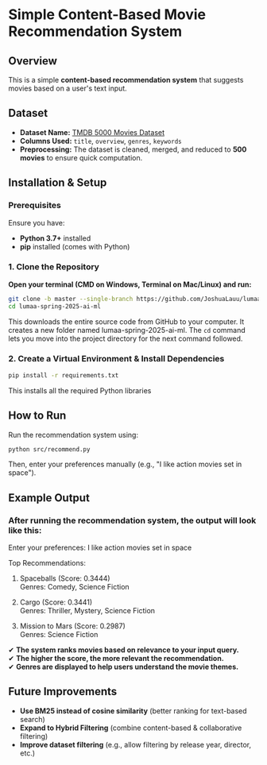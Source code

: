 # Simple Content-Based Movie Recommendation System 

## Overview
This is a simple **content-based recommendation system** that suggests movies based on a user's text input.

## Dataset 
- **Dataset Name:** [TMDB 5000 Movies Dataset](https://www.kaggle.com/datasets/tmdb/tmdb-movie-metadata)
- **Columns Used:** `title`, `overview`, `genres`, `keywords`
- **Preprocessing:** The dataset is cleaned, merged, and reduced to **500 movies** to ensure quick computation.


## Installation & Setup

### **Prerequisites**
Ensure you have:
- **Python 3.7+** installed
- **pip** installed (comes with Python)

### 1. **Clone the Repository**
**Open your terminal (CMD on Windows, Terminal on Mac/Linux) and run:**
```sh
git clone -b master --single-branch https://github.com/JoshuaLauu/lumaa-spring-2025-ai-ml.git
cd lumaa-spring-2025-ai-ml
```
This downloads the entire source code from GitHub to your computer.
It creates a new folder named lumaa-spring-2025-ai-ml.
The `cd` command lets you move into the project directory for the next command followed.

### 2. **Create a Virtual Environment & Install Dependencies**
```sh
pip install -r requirements.txt
```
This installs all the required Python libraries 

## How to Run
Run the recommendation system using:
```sh
python src/recommend.py
```
Then, enter your preferences manually (e.g., "I like action movies set in space").

## Example Output
### After running the recommendation system, the output will look like this:

Enter your preferences: I like action movies set in space

Top Recommendations:

1. Spaceballs (Score: 0.3444)  
    Genres: Comedy, Science Fiction

2. Cargo (Score: 0.3441)     
             Genres: Thriller, Mystery, Science Fiction

3. Mission to Mars (Score: 0.2987)              
   Genres: Science Fiction



✔ **The system ranks movies based on relevance to your input query.**  
✔ **The higher the score, the more relevant the recommendation.**  
✔ **Genres are displayed to help users understand the movie themes.**  


## Future Improvements
- **Use BM25 instead of cosine similarity** (better ranking for text-based search)  
- **Expand to Hybrid Filtering** (combine content-based & collaborative filtering)  
- **Improve dataset filtering** (e.g., allow filtering by release year, director, etc.) 
